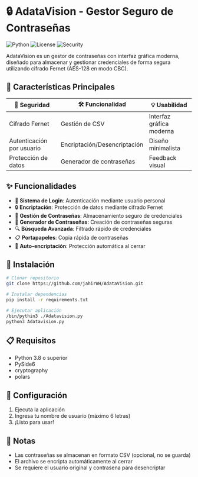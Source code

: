 # 🔒 AdataVision - Gestor Seguro de Contraseñas

![Python](https://img.shields.io/badge/Python-3.8+-blue?logo=python)
![License](https://img.shields.io/badge/License-MIT-green)
![Security](https://img.shields.io/badge/Security-Fernet-important)

AdataVision es un gestor de contraseñas con interfaz gráfica moderna, diseñado para almacenar y gestionar credenciales de forma segura utilizando cifrado Fernet (AES-128 en modo CBC).

## 🌟 Características Principales

| 🔐 Seguridad | 🛠 Funcionalidad | 💡 Usabilidad |
|-------------|----------------|-------------|
| Cifrado Fernet | Gestión de CSV | Interfaz gráfica moderna |
| Autenticación por usuario | Encriptación/Desencriptación | Diseño minimalista |
| Protección de datos | Generador de contraseñas | Feedback visual |

## ✨ Funcionalidades

- 🔐 **Sistema de Login**: Autenticación mediante usuario personal
- 🔒 **Encriptación**: Protección de datos mediante cifrado Fernet
- 📝 **Gestión de Contraseñas**: Almacenamiento seguro de credenciales
- 🔑 **Generador de Contraseñas**: Creación de contraseñas seguras
- 🔍 **Búsqueda Avanzada**: Filtrado rápido de credenciales
- 📋 **Portapapeles**: Copia rápida de contraseñas
- 🔄 **Auto-encriptación**: Protección automática al cerrar

## 🚀 Instalación

```bash
# Clonar repositorio
git clone https://github.com/jahirWH/AdataVision.git

# Instalar dependencias
pip install -r requirements.txt

# Ejecutar aplicación
/bin/pythin3 ./Adatavision.py
python3 Adatavision.py
```

## 📋 Requisitos

- Python 3.8 o superior
- PySide6
- cryptography
- polars

## 🔧 Configuración

1. Ejecuta la aplicación
2. Ingresa tu nombre de usuario (máximo 6 letras)
3. ¡Listo para usar!

## 📝 Notas

- Las contraseñas se almacenan en formato CSV (opcional, no se guarda)
- El archivo se encripta automáticamente al cerrar
- Se requiere el usuario original y contrasena para desencriptar
